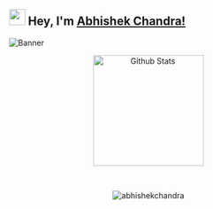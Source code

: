 ## <img src="https://github.com/TheDudeThatCode/TheDudeThatCode/blob/master/Assets/Hi.gif" width="29"> Hey, I'm [Abhishek Chandra!](https://bio.link/abhishekchandra)

![Banner](https://res.cloudinary.com/abhishek25/image/upload/v1663429601/LinkedIn_Banner_ibyxpd.png)

<p align = "center">
<img alt="Github Stats" height="200" src="https://github-readme-stats.vercel.app/api?username=abhishekchandra2522k&show_icons=true&include_all_commits=true&hide_rank=true">
</p>

<br/>
<p align = "center">
<img src = "https://github-readme-stats.vercel.app/api/wakatime?username=abhishekchandra&layout=compact&theme=graywhite" alt = "abhishekchandra"/>
</p>
